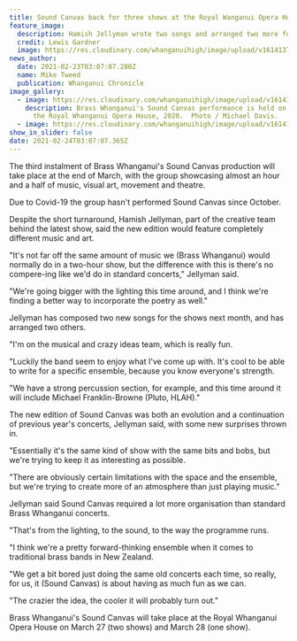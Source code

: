 ```yaml
---
title: Sound Canvas back for three shows at the Royal Wanganui Opera House
feature_image:
  description: Hamish Jellyman wrote two songs and arranged two more for Sound Canvas 2021.
  credit: Lewis Gardner
  image: https://res.cloudinary.com/whanganuihigh/image/upload/v1614137359/News/Hamish_Jellyman._chron_23.2.21_photo_lewis_gardner.jpg
news_author:
  date: 2021-02-23T03:07:07.280Z
  name: Mike Tweed
  publication: Whanganui Chronicle
image_gallery:
  - image: https://res.cloudinary.com/whanganuihigh/image/upload/v1614137389/News/Brass_Whanganui_s_Sound_Canvas_chron_23.2.21.jpg
    description: Brass Whanganui's Sound Canvas performance is held on the stage of
      the Royal Whanganui Opera House, 2020.  Photo / Michael Davis.
  - image: https://res.cloudinary.com/whanganuihigh/image/upload/v1614137491/News/Sound-Canvas-2021-Event-Promo-Image-20a.jpg
show_in_slider: false
date: 2021-02-24T03:07:07.365Z
---
```

The third instalment of Brass Whanganui's Sound Canvas production will take place at the end of March, with the group showcasing almost an hour and a half of music, visual art, movement and theatre.

Due to Covid-19 the group hasn't performed Sound Canvas since October.

Despite the short turnaround, Hamish Jellyman, part of the creative team behind the latest show, said the new edition would feature completely different music and art.

"It's not far off the same amount of music we (Brass Whanganui) would normally do in a two-hour show, but the difference with this is there's no compere-ing like we'd do in standard concerts," Jellyman said.

"We're going bigger with the lighting this time around, and I think we're finding a better way to incorporate the poetry as well."

Jellyman has composed two new songs for the shows next month, and has arranged two others.

"I'm on the musical and crazy ideas team, which is really fun.

"Luckily the band seem to enjoy what I've come up with. It's cool to be able to write for a specific ensemble, because you know everyone's strength.

"We have a strong percussion section, for example, and this time around it will include Michael Franklin-Browne (Pluto, HLAH)."

The new edition of Sound Canvas was both an evolution and a continuation of previous year's concerts, Jellyman said, with some new surprises thrown in.

"Essentially it's the same kind of show with the same bits and bobs, but we're trying to keep it as interesting as possible.

"There are obviously certain limitations with the space and the ensemble, but we're trying to create more of an atmosphere than just playing music."

Jellyman said Sound Canvas required a lot more organisation than standard Brass Whanganui concerts.

"That's from the lighting, to the sound, to the way the programme runs.

"I think we're a pretty forward-thinking ensemble when it comes to traditional brass bands in New Zealand.

"We get a bit bored just doing the same old concerts each time, so really, for us, it (Sound Canvas) is about having as much fun as we can.

"The crazier the idea, the cooler it will probably turn out."

Brass Whanganui's Sound Canvas will take place at the Royal Whanganui Opera House on March 27 (two shows) and March 28 (one show).